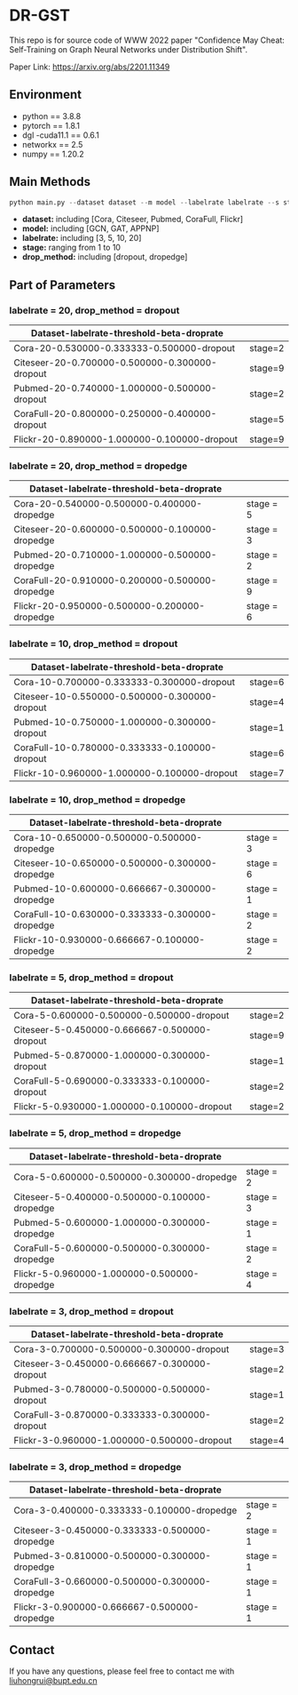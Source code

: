 # DR-GST

This repo is for source code of WWW 2022 paper "Confidence May Cheat: Self-Training on Graph Neural Networks under Distribution Shift".

Paper Link: https://arxiv.org/abs/2201.11349

## Environment

- python == 3.8.8
- pytorch == 1.8.1
- dgl -cuda11.1 == 0.6.1
- networkx == 2.5
- numpy == 1.20.2

## Main Methods

```python
python main.py --dataset dataset --m model --labelrate labelrate --s stage --t threshold --b beta --drop_method drop_method --droprate droprate
```

- **dataset:** including [Cora, Citeseer, Pubmed, CoraFull, Flickr]
- **model:** including [GCN, GAT, APPNP]
- **labelrate:** including [3, 5, 10, 20]
- **stage:** ranging from 1 to 10
- **drop_method:** including [dropout, dropedge]

## Part of Parameters

### labelrate = 20, drop_method = dropout

| Dataset-labelrate-threshold-beta-droprate      |         |
| ---------------------------------------------- | ------- |
| Cora-20-0.530000-0.333333-0.500000-dropout     | stage=2 |
| Citeseer-20-0.700000-0.500000-0.300000-dropout | stage=9 |
| Pubmed-20-0.740000-1.000000-0.500000-dropout   | stage=2 |
| CoraFull-20-0.800000-0.250000-0.400000-dropout | stage=5 |
| Flickr-20-0.890000-1.000000-0.100000-dropout   | stage=9 |

### labelrate = 20, drop_method = dropedge

| Dataset-labelrate-threshold-beta-droprate       |           |
| ----------------------------------------------- | --------- |
| Cora-20-0.540000-0.500000-0.400000-dropedge     | stage = 5 |
| Citeseer-20-0.600000-0.500000-0.100000-dropedge | stage = 3 |
| Pubmed-20-0.710000-1.000000-0.500000-dropedge   | stage = 2 |
| CoraFull-20-0.910000-0.200000-0.500000-dropedge | stage = 9 |
| Flickr-20-0.950000-0.500000-0.200000-dropedge   | stage = 6 |

### labelrate = 10, drop_method = dropout

| Dataset-labelrate-threshold-beta-droprate      |         |
| ---------------------------------------------- | ------- |
| Cora-10-0.700000-0.333333-0.300000-dropout     | stage=6 |
| Citeseer-10-0.550000-0.500000-0.300000-dropout | stage=4 |
| Pubmed-10-0.750000-1.000000-0.300000-dropout   | stage=1 |
| CoraFull-10-0.780000-0.333333-0.100000-dropout | stage=6 |
| Flickr-10-0.960000-1.000000-0.100000-dropout   | stage=7 |

### labelrate = 10, drop_method = dropedge

| Dataset-labelrate-threshold-beta-droprate       |           |
| ----------------------------------------------- | --------- |
| Cora-10-0.650000-0.500000-0.500000-dropedge     | stage = 3 |
| Citeseer-10-0.650000-0.500000-0.300000-dropedge | stage = 6 |
| Pubmed-10-0.600000-0.666667-0.300000-dropedge   | stage = 1 |
| CoraFull-10-0.630000-0.333333-0.300000-dropedge | stage = 2 |
| Flickr-10-0.930000-0.666667-0.100000-dropedge   | stage = 2 |

### labelrate = 5, drop_method = dropout

| Dataset-labelrate-threshold-beta-droprate     |         |
| --------------------------------------------- | ------- |
| Cora-5-0.600000-0.500000-0.500000-dropout     | stage=2 |
| Citeseer-5-0.450000-0.666667-0.500000-dropout | stage=9 |
| Pubmed-5-0.870000-1.000000-0.300000-dropout   | stage=1 |
| CoraFull-5-0.690000-0.333333-0.100000-dropout | stage=2 |
| Flickr-5-0.930000-1.000000-0.100000-dropout   | stage=2 |

### labelrate = 5, drop_method = dropedge

| Dataset-labelrate-threshold-beta-droprate      |           |
| ---------------------------------------------- | --------- |
| Cora-5-0.600000-0.500000-0.300000-dropedge     | stage = 2 |
| Citeseer-5-0.400000-0.500000-0.100000-dropedge | stage = 3 |
| Pubmed-5-0.600000-1.000000-0.300000-dropedge   | stage = 1 |
| CoraFull-5-0.600000-0.500000-0.300000-dropedge | stage = 2 |
| Flickr-5-0.960000-1.000000-0.500000-dropedge   | stage = 4 |

### labelrate = 3, drop_method = dropout

| Dataset-labelrate-threshold-beta-droprate     |         |
| --------------------------------------------- | ------- |
| Cora-3-0.700000-0.500000-0.300000-dropout     | stage=3 |
| Citeseer-3-0.450000-0.666667-0.300000-dropout | stage=2 |
| Pubmed-3-0.780000-0.500000-0.500000-dropout   | stage=1 |
| CoraFull-3-0.870000-0.333333-0.300000-dropout | stage=2 |
| Flickr-3-0.960000-1.000000-0.500000-dropout   | stage=4 |

### labelrate = 3, drop_method = dropedge

| Dataset-labelrate-threshold-beta-droprate      |           |
| ---------------------------------------------- | --------- |
| Cora-3-0.400000-0.333333-0.100000-dropedge     | stage = 2 |
| Citeseer-3-0.450000-0.333333-0.500000-dropedge | stage = 1 |
| Pubmed-3-0.810000-0.500000-0.300000-dropedge   | stage = 1 |
| CoraFull-3-0.660000-0.500000-0.300000-dropedge | stage = 1 |
| Flickr-3-0.900000-0.666667-0.500000-dropedge   | stage = 1 |

## Contact

If you have any questions, please feel free to contact me with [liuhongrui@bupt.edu.cn](mailto:liuhongrui@bupt.edu.cn)

